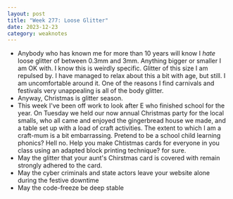 ```yaml
---
layout: post
title: "Week 277: Loose Glitter"
date: 2023-12-23
category: weaknotes
---
```

* Anybody who has known me for more than 10 years will know I _hate_ loose glitter of between 0.3mm and 3mm. Anything bigger or smaller I am OK with. I know this is weirdly specific. Glitter of this size I am repulsed by. I have managed to relax about this a bit with age, but still. I am uncomfortable around it. One of the reasons I find carnivals and festivals very unappealing is all of the body glitter.
* Anyway, Christmas is glitter season.
* This week I've been off work to look after E who finished school for the year. On Tuesday we held our now annual Christmas party for the local smalls, who all came and enjoyed the gingerbread house we made, and a table set up with a load of craft activities. The extent to which I am a craft-mum is a bit embarrassing. Pretend to be a school child learning phonics? Hell no. Help you make Chtistmas cards for everyone in you class using an adapted block printing technique? for sure.
* May the glitter that your aunt's Chirstmas card is covered with remain strongly adhered to the card.
* May the cyber criminals and state actors leave your website alone during the festive downtime
* May the code-freeze be deep stable
